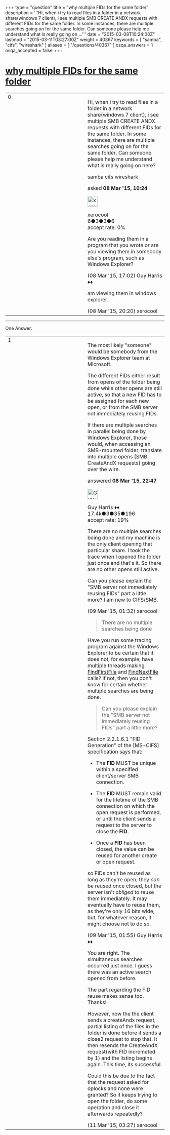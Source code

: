 +++
type = "question"
title = "why multiple FIDs for the same folder"
description = '''Hi, when i try to read files in a folder in a network share(windows 7 client), i see multiple SMB CREATE ANDX requests with different FIDs for the same folder. In some instances, there are multiple searches going on for the same folder.  Can someone please help me understand what is really going on ...'''
date = "2015-03-08T10:24:00Z"
lastmod = "2015-03-11T03:27:00Z"
weight = 40367
keywords = [ "samba", "cifs", "wireshark" ]
aliases = [ "/questions/40367" ]
osqa_answers = 1
osqa_accepted = false
+++

<div class="headNormal">

# [why multiple FIDs for the same folder](/questions/40367/why-multiple-fids-for-the-same-folder)

</div>

<div id="main-body">

<div id="askform">

<table id="question-table" style="width:100%;"><colgroup><col style="width: 50%" /><col style="width: 50%" /></colgroup><tbody><tr class="odd"><td style="width: 30px; vertical-align: top"><div class="vote-buttons"><span id="post-40367-upvote" class="ajax-command post-vote up" rel="nofollow" title="I like this post (click again to cancel)"> </span><div id="post-40367-score" class="post-score" title="current number of votes">0</div><span id="post-40367-downvote" class="ajax-command post-vote down" rel="nofollow" title="I dont like this post (click again to cancel)"> </span> <span id="favorite-mark" class="ajax-command favorite-mark" rel="nofollow" title="mark/unmark this question as favorite (click again to cancel)"> </span><div id="favorite-count" class="favorite-count"></div></div></td><td><div id="item-right"><div class="question-body"><p>Hi, when i try to read files in a folder in a network share(windows 7 client), i see multiple SMB CREATE ANDX requests with different FIDs for the same folder. In some instances, there are multiple searches going on for the same folder. Can someone please help me understand what is really going on here?</p></div><div id="question-tags" class="tags-container tags"><span class="post-tag tag-link-samba" rel="tag" title="see questions tagged &#39;samba&#39;">samba</span> <span class="post-tag tag-link-cifs" rel="tag" title="see questions tagged &#39;cifs&#39;">cifs</span> <span class="post-tag tag-link-wireshark" rel="tag" title="see questions tagged &#39;wireshark&#39;">wireshark</span></div><div id="question-controls" class="post-controls"></div><div class="post-update-info-container"><div class="post-update-info post-update-info-user"><p>asked <strong>08 Mar '15, 10:24</strong></p><img src="https://secure.gravatar.com/avatar/bc1e7422b9e06f3c3d9d6f68a870c202?s=32&amp;d=identicon&amp;r=g" class="gravatar" width="32" height="32" alt="xerocool&#39;s gravatar image" /><p><span>xerocool</span><br />
<span class="score" title="6 reputation points">6</span><span title="3 badges"><span class="badge1">●</span><span class="badgecount">3</span></span><span title="3 badges"><span class="silver">●</span><span class="badgecount">3</span></span><span title="6 badges"><span class="bronze">●</span><span class="badgecount">6</span></span><br />
<span class="accept_rate" title="Rate of the user&#39;s accepted answers">accept rate:</span> <span title="xerocool has no accepted answers">0%</span></p></div></div><div id="comments-container-40367" class="comments-container"><span id="40370"></span><div id="comment-40370" class="comment"><div id="post-40370-score" class="comment-score"></div><div class="comment-text"><p>Are you reading them in a program that you wrote or are you viewing them in somebody else's program, such as Windows Explorer?</p></div><div id="comment-40370-info" class="comment-info"><span class="comment-age">(08 Mar '15, 17:02)</span> <span class="comment-user userinfo">Guy Harris ♦♦</span></div></div><span id="40373"></span><div id="comment-40373" class="comment"><div id="post-40373-score" class="comment-score"></div><div class="comment-text"><p>am viewing them in windows explorer.</p></div><div id="comment-40373-info" class="comment-info"><span class="comment-age">(08 Mar '15, 20:20)</span> <span class="comment-user userinfo">xerocool</span></div></div></div><div id="comment-tools-40367" class="comment-tools"></div><div class="clear"></div><div id="comment-40367-form-container" class="comment-form-container"></div><div class="clear"></div></div></td></tr></tbody></table>

------------------------------------------------------------------------

<div class="tabBar">

<span id="sort-top"></span>

<div class="headQuestions">

One Answer:

</div>

</div>

<span id="40374"></span>

<div id="answer-container-40374" class="answer">

<table style="width:100%;"><colgroup><col style="width: 50%" /><col style="width: 50%" /></colgroup><tbody><tr class="odd"><td style="width: 30px; vertical-align: top"><div class="vote-buttons"><span id="post-40374-upvote" class="ajax-command post-vote up" rel="nofollow" title="I like this post (click again to cancel)"> </span><div id="post-40374-score" class="post-score" title="current number of votes">1</div><span id="post-40374-downvote" class="ajax-command post-vote down" rel="nofollow" title="I dont like this post (click again to cancel)"> </span></div></td><td><div class="item-right"><div class="answer-body"><p>The most likely "someone" would be somebody from the Windows Explorer team at Microsoft.</p><p>The different FIDs either result from opens of the folder being done while other opens are still active, so that a new FID has to be assigned for each new open, or from the SMB server not immediately reusing FIDs.</p><p>If there are multiple searches in parallel being done by Windows Explorer, those would, when accessing an SMB-mounted folder, translate into multiple opens (SMB CreateAndX requests) going over the wire.</p></div><div class="answer-controls post-controls"></div><div class="post-update-info-container"><div class="post-update-info post-update-info-user"><p>answered <strong>08 Mar '15, 22:47</strong></p><img src="https://secure.gravatar.com/avatar/f93de7000747ab5efb5acd3034b2ebd7?s=32&amp;d=identicon&amp;r=g" class="gravatar" width="32" height="32" alt="Guy%20Harris&#39;s gravatar image" /><p><span>Guy Harris ♦♦</span><br />
<span class="score" title="17443 reputation points"><span>17.4k</span></span><span title="3 badges"><span class="badge1">●</span><span class="badgecount">3</span></span><span title="35 badges"><span class="silver">●</span><span class="badgecount">35</span></span><span title="196 badges"><span class="bronze">●</span><span class="badgecount">196</span></span><br />
<span class="accept_rate" title="Rate of the user&#39;s accepted answers">accept rate:</span> <span title="Guy Harris has 216 accepted answers">19%</span></p></div></div><div id="comments-container-40374" class="comments-container"><span id="40375"></span><div id="comment-40375" class="comment"><div id="post-40375-score" class="comment-score"></div><div class="comment-text"><p>There are no multiple searches being done and my machine is the only client opening that particular share. I took the trace when I opened the folder just once and that's it. So there are no other opens still active.</p><p>Can you please explain the "SMB server not immediately reusing FIDs" part a little more? I am new to CIFS/SMB.</p></div><div id="comment-40375-info" class="comment-info"><span class="comment-age">(09 Mar '15, 01:32)</span> <span class="comment-user userinfo">xerocool</span></div></div><span id="40377"></span><div id="comment-40377" class="comment"><div id="post-40377-score" class="comment-score"></div><div class="comment-text"><blockquote><p>There are no multiple searches being done</p></blockquote><p>Have you run some tracing program against the Windows Explorer to be certain that it does not, for example, have multiple threads making <a href="https://msdn.microsoft.com/en-us/library/windows/desktop/aa364418(v=vs.85).aspx">FindFirstFile</a> and <a href="https://msdn.microsoft.com/en-us/library/windows/desktop/aa364428(v=vs.85).aspx">FindNextFile</a> calls? If not, then you don't know for certain whether multiple searches are being done.</p><blockquote><p>Can you please explain the "SMB server not immediately reusing FIDs" part a little more?</p></blockquote><p>Section 2.2.1.6.1 "FID Generation" of the [MS-CIFS] specification says that:</p><ul><li><p>The <strong>FID</strong> MUST be unique within a specified client/server SMB connection.</p></li><li><p>The <strong>FID</strong> MUST remain valid for the lifetime of the SMB connection on which the open request is performed, or until the client sends a request to the server to close the <strong>FID</strong>.</p></li><li><p>Once a <strong>FID</strong> has been closed, the value can be reused for another create or open request.</p></li></ul><p>so FIDs can't be reused as long as they're open; they <em>can</em> be reused once closed, but the server isn't <em>obliged</em> to reuse them immediately. It may eventually have to reuse them, as they're only 16 bits wide, but, for whatever reason, it might choose not to do so.</p></div><div id="comment-40377-info" class="comment-info"><span class="comment-age">(09 Mar '15, 01:55)</span> <span class="comment-user userinfo">Guy Harris ♦♦</span></div></div><span id="40462"></span><div id="comment-40462" class="comment"><div id="post-40462-score" class="comment-score"></div><div class="comment-text"><p>You are right. The simultaneous searches occurred just once. I guess there was an active search opened from before.</p><p>The part regarding the FID reuse makes sense too. Thanks!</p><p>However, now the the client sends a createAndx request, partial listing of the files in the folder is done before it sends a close2 request to stop that. It then resends the CreateAndX request(with FID incremeted by 1) and the listing begins again. This time, its successful.</p><p>Could this be due to the fact that the request asked for oplocks and none were granted? So it keeps trying to open the folder, do some operation and close it afterwards repeatedly?</p></div><div id="comment-40462-info" class="comment-info"><span class="comment-age">(11 Mar '15, 03:27)</span> <span class="comment-user userinfo">xerocool</span></div></div></div><div id="comment-tools-40374" class="comment-tools"></div><div class="clear"></div><div id="comment-40374-form-container" class="comment-form-container"></div><div class="clear"></div></div></td></tr></tbody></table>

</div>

<div class="paginator-container-left">

</div>

</div>

</div>

